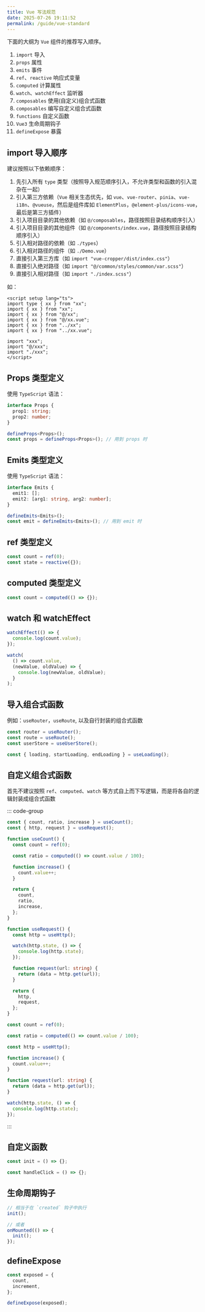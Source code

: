 ```yaml
---
title: Vue 写法规范
date: 2025-07-26 19:11:52
permalink: /guide/vue-standard
---
```


下面的大纲为 `Vue` 组件的推荐写入顺序。

1. `import` 导入
2. `props` 属性
3. `emits` 事件
4. `ref`、`reactive` 响应式变量
5. `computed` 计算属性
6. `watch`、`watchEffect` 监听器
7. `composables` 使用(自定义)组合式函数
8. `composables` 编写自定义组合式函数
8. `functions` 自定义函数
9. `Vue3` 生命周期钩子
10. `defineExpose` 暴露

## import 导入顺序

建议按照以下依赖顺序：

1. 先引入所有 `type` 类型（按照导入规范顺序引入，不允许类型和函数的引入混杂在一起）
2. 引入第三方依赖（`Vue` 相关生态优先，如 `vue`、`vue-router`、`pinia`、`vue-i18n`、`@vueuse`，然后是组件库如 `ElementPlus`，`@element-plus/icons-vue`，最后是第三方插件）
3. 引入项目目录的其他依赖（如 `@/composables`，路径按照目录结构顺序引入）
4. 引入项目目录的其他组件（如 `@/components/index.vue`，路径按照目录结构顺序引入）
5. 引入相对路径的依赖（如 `./types`）
6. 引入相对路径的组件（如 `./Demo.vue`）
7. 直接引入第三方库（如 `import "vue-cropper/dist/index.css"`）
8. 直接引入绝对路径（如 `import "@/common/styles/common/var.scss"`）
9. 直接引入相对路径（如 `import "./index.scss"`）

如：

```vue
<script setup lang="ts">
import type { xx } from "xx";
import { xx } from "xx";
import { xx } from "@/xx";
import { xx } from "@/xx.vue";
import { xx } from "../xx";
import { xx } from "../xx.vue";

import "xxx";
import "@/xxx";
import "./xxx";
</script>
```

## Props 类型定义

使用 `TypeScript` 语法：

```ts
interface Props {
  prop1: string;
  prop2: number;
}

defineProps<Props>();
const props = defineProps<Props>(); // 用到 props 时
```

## Emits 类型定义

使用 `TypeScript` 语法：

```ts
interface Emits {
  emit1: [];
  emit2: [arg1: string, arg2: number];
}

defineEmits<Emits>();
const emit = defineEmits<Emits>(); // 用到 emit 时
```

## ref 类型定义

```ts
const count = ref(0);
const state = reactive({});
```

## computed 类型定义

```ts
const count = computed(() => {});
```

## watch 和 watchEffect

```ts
watchEffect(() => {
  console.log(count.value);
});

watch(
  () => count.value,
  (newValue, oldValue) => {
    console.log(newValue, oldValue);
  }
);
```

## 导入组合式函数

例如：`useRouter`，`useRoute`, 以及自行封装的组合式函数

```ts
const router = useRouter();
const route = useRoute();
const userStore = useUserStore();

const { loading, startLoading, endLoading } = useLoading();
```

## 自定义组合式函数

首先不建议按照 `ref`、`computed`、`watch` 等方式自上而下写逻辑，而是将各自的逻辑封装成组合式函数

::: code-group

```ts [推荐]
const { count, ratio, increase } = useCount();
const { http, request } = useRequest();

function useCount() {
  const count = ref(0);

  const ratio = computed(() => count.value / 100);

  function increase() {
    count.value++;
  }

  return {
    count,
    ratio,
    increase,
  };
}

function useRequest() {
  const http = useHttp();

  watch(http.state, () => {
    console.log(http.state);
  });

  function request(url: string) {
    return (data = http.get(url));
  }

  return {
    http,
    request,
  };
}
```

```ts [不推荐]
const count = ref(0);

const ratio = computed(() => count.value / 100);

const http = useHttp();

function increase() {
  count.value++;
}

function request(url: string) {
  return (data = http.get(url));
}

watch(http.state, () => {
  console.log(http.state);
});
```

:::

## 自定义函数

```ts
const init = () => {};

const handleClick = () => {};
```

## 生命周期钩子

```ts
// 相当于在 `created` 钩子中执行
init();

// 或者
onMounted(() => {
  init();
});
```

## defineExpose

```ts
const exposed = {
  count,
  increment,
};

defineExpose(exposed);
```
